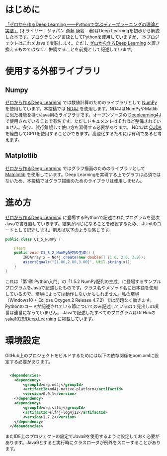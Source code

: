 # はじめに

[「ゼロから作るDeep Learning ――Pythonで学ぶディープラーニングの理論と実装」](https://www.oreilly.co.jp/books/9784873117584/)
(オライリー・ジャパン 斎藤 康毅　著)はDeep Learningを初歩から解説した本です。プログラミング言語としてPythonを使用していますが、
本プロジェクトはこれをJavaで実装します。ただし
[ゼロから作るDeep Learning](https://www.oreilly.co.jp/books/9784873117584/)
を置き換えるものではなく、併読することを前提として記述しています。

# 使用する外部ライブラリ

## Numpy


[ゼロから作るDeep Learning](https://www.oreilly.co.jp/books/9784873117584/)
では数値計算のためのライブラリとして
[NumPy](http://www.numpy.org/)
を使用しています。本投稿では
[ND4J](https://nd4j.org/index.html)
を使用します。ND4JはNumPyやMatlibに似た機能を持つJava用のライブラリです。オープンソースの
[Deeplearning4J](https://deeplearning4j.org/)
で使用されていることで有名です。ただしドキュメントはそれほど整備されていません。多少、試行錯誤して使い方を習得する必要があります。
ND4Jは
[CUDA](https://ja.wikipedia.org/wiki/CUDA)
を経由してGPUを使用することができます。高速化するためには有利であると考えます。

## Matplotlib

[ゼロから作るDeep Learning](https://www.oreilly.co.jp/books/9784873117584/)
ではグラフ描画のためのライブラリとして
[Matplotlib](https://matplotlib.org/)
を使用しています。Deep Learningを実現する上でグラフは必須ではないため、本投稿ではグラフ描画のためのライブラリは使用しません。

# 進め方


[ゼロから作るDeep Learning](https://www.oreilly.co.jp/books/9784873117584/)
に登場するPythonで記述されたプログラムを逐次Javaで書き直していきます。結果が同じになることを確認するため、
JUnitのコードとして記述します。例えば以下のような感じです。

```java
public class C1_5_NumPy {

    @Test
    public void C1_5_2_NumPy配列の生成() {
        INDArray x = Nd4j.create(new double[] {1.0, 2.0, 3.0});
        assertEquals("[1.00,2.00,3.00]", Util.string(x));
    }
}
```

これは「第1章 Python入門」の「1.5.2 NumPy配列の生成」に登場するサンプルプログラムをJavaで記述したものです。クラス名やメソッド名に日本語を使用しているので、環境によっては動作しないかもしれません。私の環境（Windows10 + Eclipse Oxygen.2 Release 4.7.2）では問題なく動きます。
Pythonのコードが記述されている節についてのみ記述しているので見出しの項番は連番になっていません。
Javaで記述したすべてのプログラムはGitHubの
[saka1029/Deep.Learning](https://github.com/saka1029/Deep.Learning)
に掲載しています。

# 環境設定

GitHub上のプロジェクトをビルドするためには以下の依存関係をpom.xmlに設定する必要があります。

```xml

  <dependencies>
  	<dependency>
  		<groupId>org.nd4j</groupId>
  		<artifactId>nd4j-native-platform</artifactId>
  		<version>0.9.1</version>
  	</dependency>
  	<dependency>
		<groupId>org.slf4j</groupId>
		<artifactId>slf4j-log4j12</artifactId>
		<version>1.7.2</version>
	</dependency>
  </dependencies>
```
またIDE上のプロジェクトの設定で*Java8*を使用するように設定しておく必要があります。Java9とすると実行時にクラスローダが例外をスローすることがあります。
